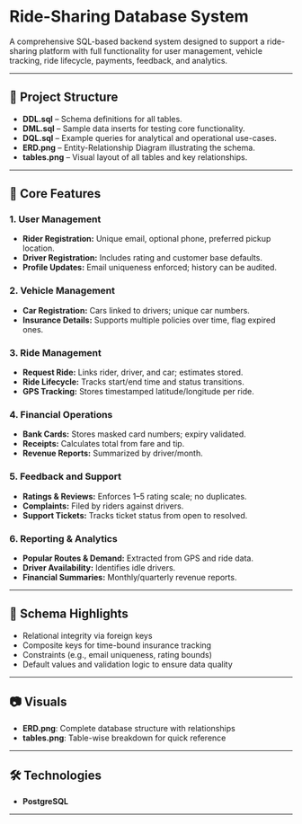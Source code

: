 # Ride-Sharing Database System

A comprehensive SQL-based backend system designed to support a ride-sharing platform with full functionality for user management, vehicle tracking, ride lifecycle, payments, feedback, and analytics.

---

## 📁 Project Structure

- **DDL.sql** – Schema definitions for all tables.
- **DML.sql** – Sample data inserts for testing core functionality.
- **DQL.sql** – Example queries for analytical and operational use-cases.
- **ERD.png** – Entity-Relationship Diagram illustrating the schema.
- **tables.png** – Visual layout of all tables and key relationships.

---

## 📌 Core Features

### 1. User Management
- **Rider Registration:** Unique email, optional phone, preferred pickup location.
- **Driver Registration:** Includes rating and customer base defaults.
- **Profile Updates:** Email uniqueness enforced; history can be audited.

### 2. Vehicle Management
- **Car Registration:** Cars linked to drivers; unique car numbers.
- **Insurance Details:** Supports multiple policies over time, flag expired ones.

### 3. Ride Management
- **Request Ride:** Links rider, driver, and car; estimates stored.
- **Ride Lifecycle:** Tracks start/end time and status transitions.
- **GPS Tracking:** Stores timestamped latitude/longitude per ride.

### 4. Financial Operations
- **Bank Cards:** Stores masked card numbers; expiry validated.
- **Receipts:** Calculates total from fare and tip.
- **Revenue Reports:** Summarized by driver/month.

### 5. Feedback and Support
- **Ratings & Reviews:** Enforces 1–5 rating scale; no duplicates.
- **Complaints:** Filed by riders against drivers.
- **Support Tickets:** Tracks ticket status from open to resolved.

### 6. Reporting & Analytics
- **Popular Routes & Demand:** Extracted from GPS and ride data.
- **Driver Availability:** Identifies idle drivers.
- **Financial Summaries:** Monthly/quarterly revenue reports.

---

## 🧩 Schema Highlights

- Relational integrity via foreign keys
- Composite keys for time-bound insurance tracking
- Constraints (e.g., email uniqueness, rating bounds)
- Default values and validation logic to ensure data quality

---

## 📷 Visuals

- **ERD.png**: Complete database structure with relationships
- **tables.png**: Table-wise breakdown for quick reference

---


## 🛠️ Technologies

- **PostgreSQL** 


---

